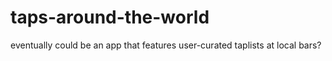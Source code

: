 # taps-around-the-world
eventually could be an app that features user-curated taplists at local bars?
